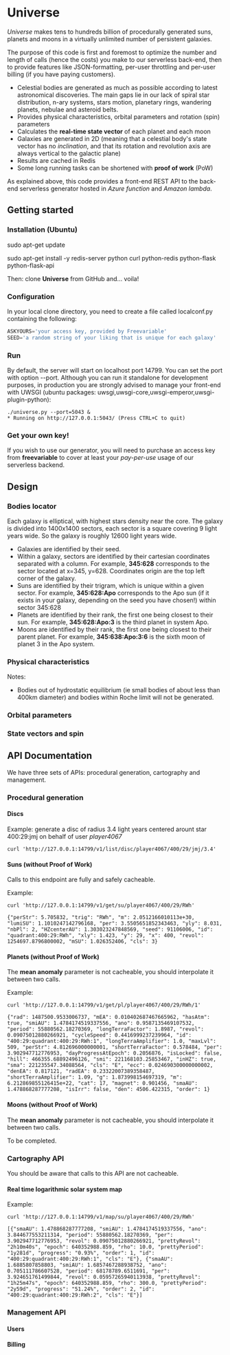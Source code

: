 # Universe
*Universe* makes tens to hundreds billion of procedurally generated suns, planets and moons in a virtually unlimited number of persistent galaxies.

The purpose of this code is first and foremost to optimize the number and length of calls (hence the costs) you make to our serverless back-end, then to provide features like JSON-formatting, per-user throttling and per-user billing (if you have paying customers).

- Celestial bodies are generated as much as possible according to latest astronomical discoveries. The main gaps lie in our lack of spiral star distribution, n-ary systems, stars motion, planetary rings, wandering planets, nebulae and asteroid belts.
- Provides physical characteristics, orbital parameters and rotation (spin) parameters
- Calculates the **real-time state vector** of each planet and each moon
- Galaxies are generated in 2D (meaning that a celestial body's state vector has no *inclination*, and that its rotation and revolution axis are always vertical to the galactic plane)
- Results are cached in Redis 
- Some long running tasks can be shortened with **proof of work** (PoW)

As explained above, this code provides a front-end REST API to the back-end serverless generator hosted in *Azure function* and *Amazon lambda*.

## Getting started
### Installation (Ubuntu)
sudo apt-get update

sudo apt-get install -y redis-server python curl python-redis python-flask python-flask-api

Then: clone **Universe** from GitHub and... voila!

### Configuration
In your local clone directory, you need to create a file called localconf.py containing the following:
```python
ASKYOURS='your access key, provided by Freevariable'
SEED='a random string of your liking that is unique for each galaxy'
```

### Run
By default, the server will start on localhost port 14799. You can set the port with option --port. Although you can run it standalone for development purposes, in production you are strongly advised to manage your front-end with UWSGI (ubuntu packages: uwsgi,uwsgi-core,uwsgi-emperor,uwsgi-plugin-python):

```
./universe.py --port=5043 &
* Running on http://127.0.0.1:5043/ (Press CTRL+C to quit)
```

### Get your own key!
If you wish to use our generator, you will need to purchase an access key from **freevariable** to cover at least your *pay-per-use* usage of our serverless backend.

## Design
### Bodies locator
Each galaxy is elliptical, with highest stars density near the core. The galaxy is divided into 1400x1400 sectors, each sector is a square covering 9 light years wide. So the galaxy is roughly 12600 light years wide.

- Galaxies are identified by their seed.
- Within a galaxy, sectors are identified by their cartesian coordinates separated with a column. For example, **345:628** corresponds to the sector located at x=345, y=628. Coordinates origin are the top left corner of the galaxy.
- Suns are identified by their trigram, which is unique within a given sector. For example, **345:628:Apo** corresponds to the Apo sun (if it exists in your galaxy, depending on the seed you have chosen!) within sector 345:628
- Planets are identified by their rank, the first one being closest to their sun. For example, **345:628:Apo:3** is the third planet in system Apo.
- Moons are identified by their rank, the first one being closest to their parent planet. For example, **345:638:Apo:3:6** is the sixth moon of planet 3 in the Apo system.

### Physical characteristics
Notes:
- Bodies out of hydrostatic equilibrium (ie small bodies of about less than 400km diameter) and bodies within Roche limit will not be generated.

### Orbital parameters

### State vectors and spin

## API Documentation
We have three sets of APIs: procedural generation, cartography and management.

### Procedural generation
#### Discs
Example: generate a disc of radius 3.4 light years centered arount star 400:29:jmj on behalf of user *player4067*

```
curl 'http://127.0.0.1:14799/v1/list/disc/player4067/400/29/jmj/3.4'
```

#### Suns (without Proof of Work)
Calls to this endpoint are fully and safely cacheable.

Example:

```
curl 'http://127.0.0.1:14799/v1/get/su/player4067/400/29/RWh'

{"perStr": 5.705832, "trig": "RWh", "m": 2.0512166010113e+30, "lumiSU": 1.1010247142796168, "per": 3.5505651852343463, "yly": 8.031, "nbPl": 2, "HZcenterAU": 1.303023247848569, "seed": 91106006, "id": "quadrant:400:29:RWh", "xly": 1.423, "y": 29, "x": 400, "revol": 1254697.8796800002, "mSU": 1.026352406, "cls": 3}
```

#### Planets (without Proof of Work)
The **mean anomaly** parameter is not cacheable, you should interpolate it between two calls.

Example:
```
curl 'http://127.0.0.1:14799/v1/get/pl/player4067/400/29/RWh/1'

{"rad": 1487500.9533006737, "mEA": 0.010402687467665962, "hasAtm": true, "smiAU": 1.4784174519337556, "ano": 0.9587135469107532, "period": 55880562.18270369, "longTerraFactor": 1.8987, "revol": 0.09075012880266921, "cycleSpeed": 0.4416999237239964, "id": "400:29:quadrant:400:29:RWh:1", "longTerraAmplifier": 1.0, "maxLvl": 509, "perStr": 4.812696000000001, "shortTerraFactor": 0.578484, "per": 3.902947712776953, "dayProgressAtEpoch": 0.2056876, "isLocked": false, "hill": 466355.68892496126, "smi": 221168103.25853467, "inHZ": true, "sma": 221235547.34088564, "cls": "E", "ecc": 0.024690300000000002, "denEA": 0.817121, "radEA": 0.23322007389358487, "shortTerraAmplifier": 1.09, "g": 1.873998154697319, "m": 6.212869855126415e+22, "cat": 17, "magnet": 0.901456, "smaAU": 1.478868287777208, "isIrr": false, "den": 4506.422315, "order": 1}
```

#### Moons (without Proof of Work)
The **mean anomaly** parameter is not cacheable, you should interpolate it between two calls.

To be completed.

### Cartography API
You should be aware that calls to this API are not cacheable.
#### Real time logarithmic solar system map
Example:
```
curl 'http://127.0.0.1:14799/v1/map/su/player4067/400/29/RWh'

[{"smaAU": 1.478868287777208, "smiAU": 1.4784174519337556, "ano": 3.844677553211314, "period": 55880562.18270369, "per": 3.902947712776953, "revol": 0.09075012880266921, "prettyRevol": "2h10m40s", "epoch": 640352988.859, "rho": 10.0, "prettyPeriod": "1y281d", "progress": "0.93%", "order": 1, "id": "400:29:quadrant:400:29:RWh:1", "cls": "E"}, {"smaAU": 1.6885807858803, "smiAU": 1.6857467288938752, "ano": 0.705111786607528, "period": 68178789.6511691, "per": 3.924651761499844, "revol": 0.05957265940113938, "prettyRevol": "1h25m47s", "epoch": 640352988.859, "rho": 300.0, "prettyPeriod": "2y59d", "progress": "51.24%", "order": 2, "id": "400:29:quadrant:400:29:RWh:2", "cls": "E"}]
```

### Management API
#### Users

#### Billing
